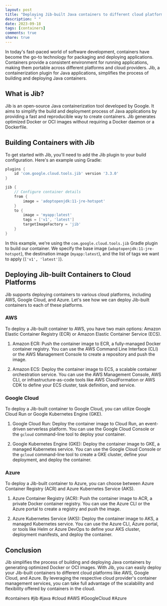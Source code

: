 ```yaml
---
layout: post
title: "Deploying Jib-built Java containers to different cloud platforms (e.g., AWS, Google Cloud, Azure)"
description: " "
date: 2023-09-18
tags: [containers]
comments: true
share: true
---
```


In today's fast-paced world of software development, containers have become the go-to technology for packaging and deploying applications. Containers provide a consistent environment for running applications, making them portable across different platforms and cloud providers. Jib, a containerization plugin for Java applications, simplifies the process of building and deploying Java containers.

## What is Jib?

Jib is an open-source Java containerization tool developed by Google. It aims to simplify the build and deployment process of Java applications by providing a fast and reproducible way to create containers. Jib generates optimized Docker or OCI images without requiring a Docker daemon or a Dockerfile.

## Building Containers with Jib

To get started with Jib, you'll need to add the Jib plugin to your build configuration. Here's an example using Gradle:

```groovy
plugins {
    id 'com.google.cloud.tools.jib' version '3.3.0'
}

jib {
    // Configure container details
    from {
        image = 'adoptopenjdk:11-jre-hotspot'
    }
    to {
        image = 'myapp:latest'
        tags = ['v1', 'latest']
        targetImageFactory = 'jib'
    }
}
```

In this example, we're using the `com.google.cloud.tools.jib` Gradle plugin to build our container. We specify the base image (`adoptopenjdk:11-jre-hotspot`), the destination image (`myapp:latest`), and the list of tags we want to apply (`['v1', 'latest']`).

## Deploying Jib-built Containers to Cloud Platforms

Jib supports deploying containers to various cloud platforms, including AWS, Google Cloud, and Azure. Let's see how we can deploy Jib-built containers to each of these platforms.

### AWS

To deploy a Jib-built container to AWS, you have two main options: Amazon Elastic Container Registry (ECR) or Amazon Elastic Container Service (ECS).

1. Amazon ECR: Push the container image to ECR, a fully-managed Docker container registry. You can use the AWS Command Line Interface (CLI) or the AWS Management Console to create a repository and push the image.

2. Amazon ECS: Deploy the container image to ECS, a scalable container orchestration service. You can use the AWS Management Console, AWS CLI, or infrastructure-as-code tools like AWS CloudFormation or AWS CDK to define your ECS cluster, task definition, and service.

### Google Cloud

To deploy a Jib-built container to Google Cloud, you can utilize Google Cloud Run or Google Kubernetes Engine (GKE).

1. Google Cloud Run: Deploy the container image to Cloud Run, an event-driven serverless platform. You can use the Google Cloud Console or the `gcloud` command-line tool to deploy your container.

2. Google Kubernetes Engine (GKE): Deploy the container image to GKE, a managed Kubernetes service. You can use the Google Cloud Console or the `gcloud` command-line tool to create a GKE cluster, define your deployment, and deploy the container.

### Azure

To deploy a Jib-built container to Azure, you can choose between Azure Container Registry (ACR) and Azure Kubernetes Service (AKS).

1. Azure Container Registry (ACR): Push the container image to ACR, a private Docker container registry. You can use the Azure CLI or the Azure portal to create a registry and push the image.

2. Azure Kubernetes Service (AKS): Deploy the container image to AKS, a managed Kubernetes service. You can use the Azure CLI, Azure portal, or tools like Helm or Azure DevOps to define your AKS cluster, deployment manifests, and deploy the container.

## Conclusion

Jib simplifies the process of building and deploying Java containers by generating optimized Docker or OCI images. With Jib, you can easily deploy your Jib-built containers to different cloud platforms like AWS, Google Cloud, and Azure. By leveraging the respective cloud provider's container management services, you can take full advantage of the scalability and flexibility offered by containers in the cloud.

#containers #jib #java #cloud #AWS #GoogleCloud #Azure